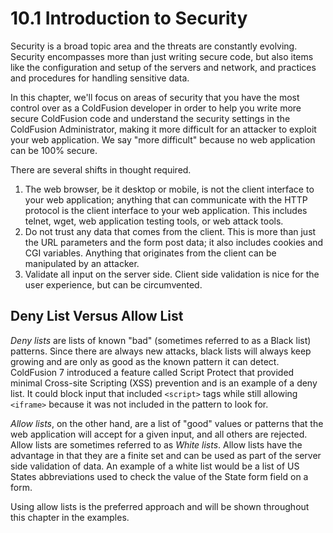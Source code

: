 # 10.1 Introduction to Security

Security is a broad topic area and the threats are constantly evolving.
Security encompasses more than just writing secure code, but also items
like the configuration and setup of the servers and network, and
practices and procedures for handling sensitive data.

In this chapter, we'll focus on areas of security that you have the most
control over as a ColdFusion developer in order to help you write more
secure ColdFusion code and understand the security settings in the
ColdFusion Administrator, making it more difficult for an attacker to
exploit your web application. We say "more difficult" because no web
application can be 100% secure.

There are several shifts in thought required.

1. The web browser, be it desktop or mobile, is not the client interface to your web application; anything that can communicate with the HTTP protocol is the client interface to your web application. This includes telnet, wget, web application testing tools, or web attack tools.
1. Do not trust any data that comes from the client. This is more than just the URL parameters and the form post data; it also includes cookies and CGI variables. Anything that originates from the client can be manipulated by an attacker.
1. Validate all input on the server side. Client side validation is nice for the user experience, but can be circumvented.

## Deny List Versus Allow List

_Deny lists_ are lists of known "bad" (sometimes referred to as a Black list) patterns. Since there are always
new attacks, black lists will always keep growing and are only as good
as the known pattern it can detect. ColdFusion 7 introduced a feature
called Script Protect that provided minimal Cross-site Scripting (XSS)
prevention and is an example of a deny list. It could block input that
included `<script>` tags while still allowing `<iframe>` because it was not
included in the pattern to look for.

_Allow lists_, on the other hand, are a list of "good" values or patterns
that the web application will accept for a given input, and all others
are rejected. Allow lists are sometimes referred to as _White lists_. Allow lists have the advantage in that they are a finite
set and can be used as part of the server side validation of data. An
example of a white list would be a list of US States abbreviations used
to check the value of the State form field on a form.

Using allow lists is the preferred approach and will be shown throughout
this chapter in the examples.
